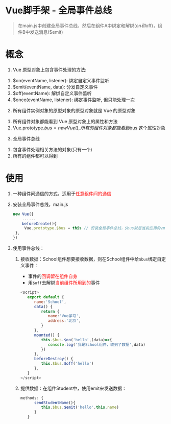 # Vue脚手架 - 全局事件总线

> 在main.js中创建全局事件总线，然后在组件A中绑定和解绑($on和$off)，组件B中发送消息($emit)

# 概念

1. Vue 原型对象上包含事件处理的方法:

1) $on(eventName, listener): 绑定自定义事件监听
2) $emit(eventName, data): 分发自定义事件
3) $off(eventName): 解绑自定义事件监听
4) $once(eventName, listener): 绑定事件监听, 但只能处理一次

2. 所有组件实例对象的原型对象的原型对象就是 Vue 的原型对象

1) 所有组件对象都能看到 Vue 原型对象上的属性和方法
2) Vue.prototype.$bus = new Vue(), 所有的组件对象都能看到$bus 这个属性对象

3. 全局事件总线

1) 包含事件处理相关方法的对象(只有一个)
2) 所有的组件都可以得到

# 使用

1. 一种组件间通信的方式，适用于<span style="color:red">任意组件间的通信</span>

2. 安装全局事件总线，main.js

   ```js
   new Vue({
       ......
       beforeCreate(){
       	Vue.prototype.$bus = this // 安装全局事件总线，$bus就是当前应用的vm
   	},
   })
   ```

3. 使用事件总线：

   1. 接收数据：School组件想要接收数据，则在School组件中给`$bus`绑定自定义事件：
      * 事件的<span style="color:red">回调留在组件自身</span>
      * 用`$off`去解绑<span style="color:red">当前组件所用到的</span>事件

      ```js
      <script>
         export default {
            name:'School',
            data() {
               return {
                  name:'Vue学习',
                  address:'北京',
               }
            },
            mounted() {
               this.$bus.$on('hello',(data)=>{
                  console.log('我是School组件，收到了数据',data)
               })
            },
            beforeDestroy() {
               this.$bus.$off('hello')
            },
         }
      </script>
      ```

   2. 提供数据：在组件Student中，使用emit来发送数据：
     
      ```js
      methods: {
            sendStudentName(){
               this.$bus.$emit('hello',this.name)
            }
         }
      ```
